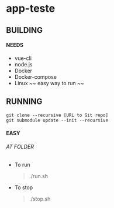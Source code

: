 # app-teste

## BUILDING
#### NEEDS

- vue-cli
- node.js
- Docker
- Docker-compose
- Linux ~~ easy way to run ~~

## RUNNING
```
git clone --recursive [URL to Git repo]
git submodule update --init --recursive
```
#### EASY
###### AT FOLDER
 - To run 
    > ./run.sh
 - To stop 
    > ./stop.sh
